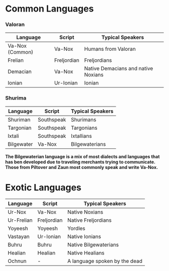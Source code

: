 # Common Languages
### Valoran
|Language|Script|Typical Speakers|
|---|---|---|
|Va-Nox (Common) |Va-Nox|Humans from Valoran|
|Frelian|Freljordian|Freljordians|
|Demacian|Va-Nox|Native Demacians and native Noxians|
|Ionian|Ur-Ionian|Ionian|

### Shurima
|Language|Script|Typical Speakers|
|---|---|---|
|Shuriman|Southspeak|Shurimans|
|Targonian|Southspeak|Targonians|
|Ixtali|Southspeak|Ixtallians|
|Bilgewater|Va-Nox|Bilgewaterians|

**The Bilgewaterian language is a mix of most dialects and languages that has ben developed due to traveling merchants trying to communicate. 
Those from Piltover and Zaun most commonly speak and write Va-Nox.** 


# Exotic Languages
|Language|Script|Typical Speakers|
|---|---|---|
|Ur-Nox|Va-Nox|Native Noxians|
|Ur-Frelian|Freljordian|Native Freljordians|
|Yoyeesh|Yoyeesh|Yordles|
|Vastayan|Ur-Ionian|Native Ionians|
|Buhru|Buhru|Native Bilgewaterians|
|Healian|Healian|Native Healians|
|Ochnun|-|A language spoken by the dead|
